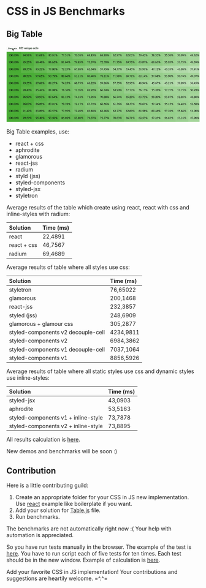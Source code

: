 # CSS in JS Benchmarks

## Big Table

![gif](https://github.com/A-gambit/CSS-IN-JS-Benchmarks/blob/master/img.gif)

Big Table examples, use:
- react + css
- aphrodite
- glamorous
- react-jss
- radium
- styld (jss)
- styled-components
- styled-jsx
- styletron

Average results of the table which create using react, react with css and inline-styles with radium:

|  Solution     | Time (ms)     |
|:--------------|:--------------|
|  react        | 22,4891       |
|  react + css  | 46,7567       |
|  radium       | 69,4689       |

Average results of table where all styles use css:

|  Solution                           | Time (ms)    |
|:------------------------------------|:-------------|
|  styletron                          |  76,65022    |
|  glamorous                          |  200,1468    |
|  react-jss                          |  232,3857    |
|  styled (jss)                       |  248,6909    |
|  glamorous + glamour css            |  305,2877    |
|  styled-components v2 decouple-cell |  4234,9811   |
|  styled-components v2               |  6984,3862   |
|  styled-components v1 decouple-cell |  7037,1064   |
|  styled-components v1               |  8856,5926   |

Average results of table where all static styles use css and dynamic styles use inline-styles:

|  Solution                            | Time (ms)     |
|:-------------------------------------|:--------------|
|  styled-jsx                          | 43,0903       |
|  aphrodite                           | 53,5163       |
|  styled-components v1 + inline-style | 73,7878       |
|  styled-components v2 + inline-style | 73,8895       |

All results calculation is [here](https://docs.google.com/spreadsheets/d/1kcl_bZpZ63LQiJNTqCzOAgc5TWe_cHPur_f3GpvtqJI/edit?usp=sharing).

New demos and benchmarks will be soon :)

## Contribution

Here is a little contributing guild:

1. Create an appropriate folder for your CSS in JS new implementation. Use [react](https://github.com/A-gambit/CSS-IN-JS-Benchmarks/tree/a4d3b3244159dacedb3f3b62be1801363f98bc1b/packages/big-table/react) example like boilerplate if you want.
2. Add your solution for [Table.js](https://github.com/A-gambit/CSS-IN-JS-Benchmarks/blob/a4d3b3244159dacedb3f3b62be1801363f98bc1b/packages/big-table/react/client/Table.js#L13-L13) file.
3. Run benchmarks.

The benchmarks are not automatically right now :( 
Your help with automation is appreciated.

So you have run tests manually in the browser. The example of the test is [here](https://github.com/A-gambit/CSS-IN-JS-Benchmarks/blob/a4d3b3244159dacedb3f3b62be1801363f98bc1b/packages/big-table-test/index.js#L7-L7). 
You have to run script each of five tests for ten times. Each test should be in the new window. Example of calculation is [here](https://docs.google.com/spreadsheets/d/1kcl_bZpZ63LQiJNTqCzOAgc5TWe_cHPur_f3GpvtqJI/edit?usp=sharing).

Add your favorite CSS in JS implementation!
Your contributions and suggestions are heartily welcome. =^.^=